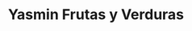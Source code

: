 ---
title: "Yasmin Frutas y Verduras"
url: /torrent/yasmin-frutas-y-verduras/
shop: Gemüse & Obst
---
